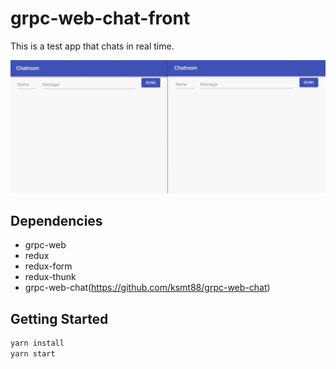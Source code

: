 grpc-web-chat-front
====

This is a test app that chats in real time.

![demo](demo/chat_demo_en.gif)

## Dependencies
- grpc-web
- redux
- redux-form
- redux-thunk
- grpc-web-chat(https://github.com/ksmt88/grpc-web-chat)

## Getting Started
```bash
yarn install
yarn start
```
